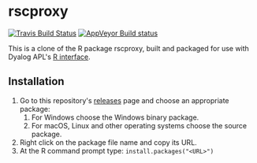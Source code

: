 # rscproxy

[![Travis Build Status](https://travis-ci.org/jayfoad/rscproxy.svg?branch=master)](https://travis-ci.org/jayfoad/rscproxy)
[![AppVeyor Build status](https://ci.appveyor.com/api/projects/status/github/jayfoad/rscproxy?branch=master&svg=true)](https://ci.appveyor.com/project/jayfoad/rscproxy)

This is a clone of the R package rscproxy, built and packaged for use with Dyalog APL's [R interface](http://docs.dyalog.com/17.0/R%20Interface%20Guide.pdf).

## Installation

1. Go to this repository's [releases](https://github.com/jayfoad/rscproxy/releases/latest) page and choose an appropriate package:
   1. For Windows choose the Windows binary package.
   2. For macOS, Linux and other operating systems choose the source package.
2. Right click on the package file name and copy its URL.
3. At the R command prompt type: <code>install.packages("\<URL>")</code>
